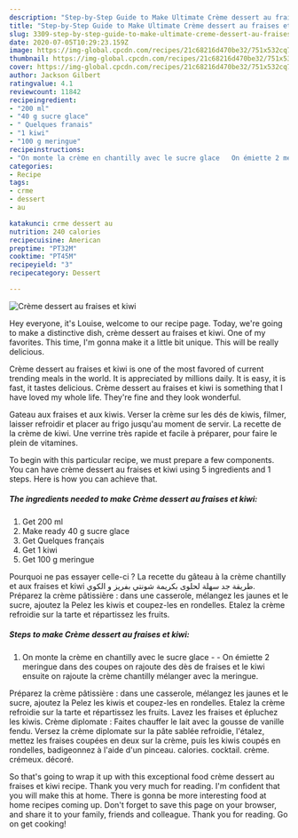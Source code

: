 ```yaml
---
description: "Step-by-Step Guide to Make Ultimate Crème dessert au fraises et kiwi"
title: "Step-by-Step Guide to Make Ultimate Crème dessert au fraises et kiwi"
slug: 3309-step-by-step-guide-to-make-ultimate-creme-dessert-au-fraises-et-kiwi
date: 2020-07-05T10:29:23.159Z
image: https://img-global.cpcdn.com/recipes/21c68216d470be32/751x532cq70/creme-dessert-au-fraises-et-kiwi-photo-principale-de-la-recette.jpg
thumbnail: https://img-global.cpcdn.com/recipes/21c68216d470be32/751x532cq70/creme-dessert-au-fraises-et-kiwi-photo-principale-de-la-recette.jpg
cover: https://img-global.cpcdn.com/recipes/21c68216d470be32/751x532cq70/creme-dessert-au-fraises-et-kiwi-photo-principale-de-la-recette.jpg
author: Jackson Gilbert
ratingvalue: 4.1
reviewcount: 11842
recipeingredient:
- "200 ml"
- "40 g sucre glace"
- " Quelques franais"
- "1 kiwi"
- "100 g meringue"
recipeinstructions:
- "On monte la crème en chantilly avec le sucre glace   On émiette 2 meringue dans des coupes on rajoute des dès de fraises et le kiwi ensuite on rajoute la crème chantilly mélanger avec la meringue."
categories:
- Recipe
tags:
- crme
- dessert
- au

katakunci: crme dessert au 
nutrition: 240 calories
recipecuisine: American
preptime: "PT32M"
cooktime: "PT45M"
recipeyield: "3"
recipecategory: Dessert

---
```



![Crème dessert au fraises et kiwi](https://img-global.cpcdn.com/recipes/21c68216d470be32/751x532cq70/creme-dessert-au-fraises-et-kiwi-photo-principale-de-la-recette.jpg)

Hey everyone, it's Louise, welcome to our recipe page. Today, we're going to make a distinctive dish, crème dessert au fraises et kiwi. One of my favorites. This time, I'm gonna make it a little bit unique. This will be really delicious.

Crème dessert au fraises et kiwi is one of the most favored of current trending meals in the world. It is appreciated by millions daily. It is easy, it is fast, it tastes delicious. Crème dessert au fraises et kiwi is something that I have loved my whole life. They're fine and they look wonderful.

Gateau aux fraises et aux kiwis. Verser la crème sur les dés de kiwis, filmer, laisser refroidir et placer au frigo jusqu&#39;au moment de servir. La recette de la crème de kiwi. Une verrine très rapide et facile à préparer, pour faire le plein de vitamines.


To begin with this particular recipe, we must prepare a few components. You can have crème dessert au fraises et kiwi using 5 ingredients and 1 steps. Here is how you can achieve that.

<!--inarticleads1-->

##### The ingredients needed to make Crème dessert au fraises et kiwi:

1. Get 200 ml
1. Make ready 40 g sucre glace
1. Get  Quelques français
1. Get 1 kiwi
1. Get 100 g meringue


Pourquoi ne pas essayer celle-ci ? La recette du gâteau à la crème chantilly et aux fraises et kiwi طريقة جد سهلة لحلوى بكريمة شونتي بفريز و الكوي. Préparez la crème pâtissière : dans une casserole, mélangez les jaunes et le sucre, ajoutez la Pelez les kiwis et coupez-les en rondelles. Etalez la crème refroidie sur la tarte et répartissez les fruits. 

<!--inarticleads2-->

##### Steps to make Crème dessert au fraises et kiwi:

1. On monte la crème en chantilly avec le sucre glace  -  - On émiette 2 meringue dans des coupes on rajoute des dès de fraises et le kiwi ensuite on rajoute la crème chantilly mélanger avec la meringue.


Préparez la crème pâtissière : dans une casserole, mélangez les jaunes et le sucre, ajoutez la Pelez les kiwis et coupez-les en rondelles. Etalez la crème refroidie sur la tarte et répartissez les fruits. Lavez les fraises et épluchez les kiwis. Crème diplomate : Faites chauffer le lait avec la gousse de vanille fendu. Versez la crème diplomate sur la pâte sablée refroidie, l&#39;étalez, mettez les fraises coupées en deux sur la crème, puis les kiwis coupés en rondelles, badigeonnez à l&#39;aide d&#39;un pinceau. calories. cocktail. crème. crémeux. décoré. 

So that's going to wrap it up with this exceptional food crème dessert au fraises et kiwi recipe. Thank you very much for reading. I'm confident that you will make this at home. There is gonna be more interesting food at home recipes coming up. Don't forget to save this page on your browser, and share it to your family, friends and colleague. Thank you for reading. Go on get cooking!
